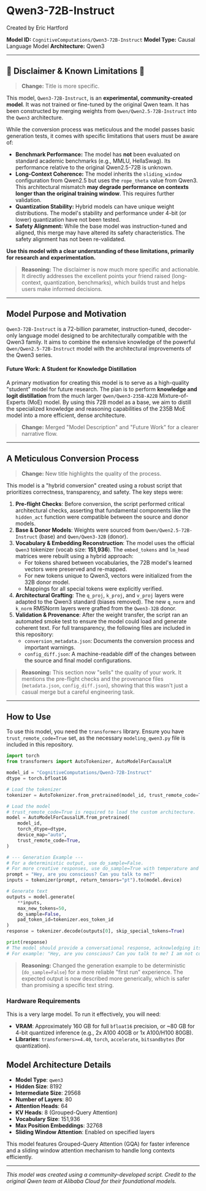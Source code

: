 # Qwen3-72B-Instruct

Created by Eric Hartford

**Model ID:** `CognitiveComputations/Qwen3-72B-Instruct`
**Model Type:** Causal Language Model
**Architecture:** Qwen3

---

## 🚨 Disclaimer & Known Limitations 🚨

> **Change:** Title is more specific.

This model, `Qwen3-72B-Instruct`, is an **experimental, community-created model**. It was not trained or fine-tuned by the original Qwen team. It has been constructed by merging weights from `Qwen/Qwen2.5-72B-Instruct` into the `Qwen3` architecture.

While the conversion process was meticulous and the model passes basic generation tests, it comes with specific limitations that users must be aware of:

*   **Benchmark Performance:** The model has **not** been evaluated on standard academic benchmarks (e.g., MMLU, HellaSwag). Its performance relative to the original Qwen2.5-72B is unknown.
*   **Long-Context Coherence:** The model inherits the `sliding_window` configuration from Qwen2.5 but uses the `rope_theta` value from Qwen3. This architectural mismatch **may degrade performance on contexts longer than the original training window**. This requires further validation.
*   **Quantization Stability:** Hybrid models can have unique weight distributions. The model's stability and performance under 4-bit (or lower) quantization have not been tested.
*   **Safety Alignment:** While the base model was instruction-tuned and aligned, this merge may have altered its safety characteristics. The safety alignment has not been re-validated.

**Use this model with a clear understanding of these limitations, primarily for research and experimentation.**

> **Reasoning:** The disclaimer is now much more specific and actionable. It directly addresses the excellent points your friend raised (long-context, quantization, benchmarks), which builds trust and helps users make informed decisions.

---

## Model Purpose and Motivation

`Qwen3-72B-Instruct` is a 72-billion parameter, instruction-tuned, decoder-only language model designed to be architecturally compatible with the Qwen3 family. It aims to combine the extensive knowledge of the powerful `Qwen/Qwen2.5-72B-Instruct` model with the architectural improvements of the Qwen3 series.

#### Future Work: A Student for Knowledge Distillation

A primary motivation for creating this model is to serve as a high-quality "student" model for future research. The plan is to perform **knowledge and logit distillation** from the much larger `Qwen/Qwen3-235B-A22B` Mixture-of-Experts (MoE) model. By using this 72B model as a base, we aim to distill the specialized knowledge and reasoning capabilities of the 235B MoE model into a more efficient, dense architecture.

> **Change:** Merged "Model Description" and "Future Work" for a clearer narrative flow.

---

## A Meticulous Conversion Process

> **Change:** New title highlights the quality of the process.

This model is a "hybrid conversion" created using a robust script that prioritizes correctness, transparency, and safety. The key steps were:

1.  **Pre-flight Checks**: Before conversion, the script performed critical architectural checks, asserting that fundamental components like the `hidden_act` function were compatible between the source and donor models.
2.  **Base & Donor Models**: Weights were sourced from `Qwen/Qwen2.5-72B-Instruct` (base) and `Qwen/Qwen3-32B` (donor).
3.  **Vocabulary & Embedding Reconstruction**: The model uses the official `Qwen3` tokenizer (vocab size: **151,936**). The `embed_tokens` and `lm_head` matrices were rebuilt using a hybrid approach:
    *   For tokens shared between vocabularies, the 72B model's learned vectors were preserved and re-mapped.
    *   For new tokens unique to Qwen3, vectors were initialized from the 32B donor model.
    *   Mappings for all special tokens were explicitly verified.
4.  **Architectural Grafting**: The `q_proj`, `k_proj`, and `v_proj` layers were adapted to the Qwen3 standard (biases removed). The new `q_norm` and `k_norm` RMSNorm layers were grafted from the `Qwen3-32B` donor.
5.  **Validation & Provenance**: After the weight transfer, the script ran an automated smoke test to ensure the model could load and generate coherent text. For full transparency, the following files are included in this repository:
    *   `conversion_metadata.json`: Documents the conversion process and important warnings.
    *   `config_diff.json`: A machine-readable diff of the changes between the source and final model configurations.

> **Reasoning:** This section now "sells" the quality of your work. It mentions the pre-flight checks and the provenance files (`metadata.json`, `config_diff.json`), showing that this wasn't just a casual merge but a careful engineering task.

---

## How to Use

To use this model, you need the `transformers` library. Ensure you have `trust_remote_code=True` set, as the necessary `modeling_qwen3.py` file is included in this repository.

```python
import torch
from transformers import AutoTokenizer, AutoModelForCausalLM

model_id = "CognitiveComputations/Qwen3-72B-Instruct"
dtype = torch.bfloat16

# Load the tokenizer
tokenizer = AutoTokenizer.from_pretrained(model_id, trust_remote_code=True)

# Load the model
# trust_remote_code=True is required to load the custom architecture.
model = AutoModelForCausalLM.from_pretrained(
    model_id,
    torch_dtype=dtype,
    device_map="auto",
    trust_remote_code=True,
)

# --- Generation Example ---
# For a deterministic output, use do_sample=False.
# For more creative responses, use do_sample=True with temperature and top_p.
prompt = "Hey, are you conscious? Can you talk to me?"
inputs = tokenizer(prompt, return_tensors="pt").to(model.device)

# Generate text
outputs = model.generate(
    **inputs, 
    max_new_tokens=50,
    do_sample=False, 
    pad_token_id=tokenizer.eos_token_id
)
response = tokenizer.decode(outputs[0], skip_special_tokens=True)

print(response)
# The model should provide a conversational response, acknowledging its nature as an AI.
# For example: "Hey, are you conscious? Can you talk to me? I am not conscious in the way a human is, but I am able to communicate with you. How can I assist you today?"
```
> **Reasoning:** Changed the generation example to be deterministic (`do_sample=False`) for a more reliable "first run" experience. The expected output is now described more generically, which is safer than promising a specific text string.

### Hardware Requirements

This is a very large model. To run it effectively, you will need:
-   **VRAM**: Approximately 160 GB for full `bfloat16` precision, or ~80 GB for 4-bit quantized inference (e.g., 2x A100 40GB or 1x A100/H100 80GB).
-   **Libraries**: `transformers>=4.40`, `torch`, `accelerate`, `bitsandbytes` (for quantization).

## Model Architecture Details

-   **Model Type**: `qwen3`
-   **Hidden Size**: 8192
-   **Intermediate Size**: 29568
-   **Number of Layers**: 80
-   **Attention Heads**: 64
-   **KV Heads**: 8 (Grouped-Query Attention)
-   **Vocabulary Size**: 151,936
-   **Max Position Embeddings**: 32768
-   **Sliding Window Attention**: Enabled on specified layers

This model features Grouped-Query Attention (GQA) for faster inference and a sliding window attention mechanism to handle long contexts efficiently.

---
*This model was created using a community-developed script. Credit to the original Qwen team at Alibaba Cloud for their foundational models.*
